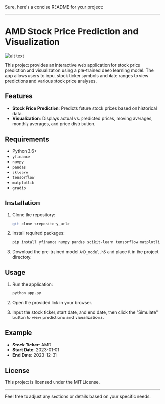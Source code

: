 Sure, here's a concise README for your project:

---

# AMD Stock Price Prediction and Visualization
![alt text](<Screenshot 2024-08-03 at 12.12.48 AM.png>)

This project provides an interactive web application for stock price prediction and visualization using a pre-trained deep learning model. The app allows users to input stock ticker symbols and date ranges to view predictions and various stock price analyses.

## Features

- **Stock Price Prediction**: Predicts future stock prices based on historical data.
- **Visualization**: Displays actual vs. predicted prices, moving averages, monthly averages, and price distribution.

## Requirements

- Python 3.6+
- `yfinance`
- `numpy`
- `pandas`
- `sklearn`
- `tensorflow`
- `matplotlib`
- `gradio`

## Installation

1. Clone the repository:
   ```bash
   git clone <repository_url>
   ```

2. Install required packages:
   ```bash
   pip install yfinance numpy pandas scikit-learn tensorflow matplotlib gradio
   ```

3. Download the pre-trained model `AMD_model.h5` and place it in the project directory.

## Usage

1. Run the application:
   ```bash
   python app.py
   ```

2. Open the provided link in your browser.

3. Input the stock ticker, start date, and end date, then click the "Simulate" button to view predictions and visualizations.

## Example

- **Stock Ticker**: AMD
- **Start Date**: 2023-01-01
- **End Date**: 2023-12-31

## License

This project is licensed under the MIT License.

---

Feel free to adjust any sections or details based on your specific needs.